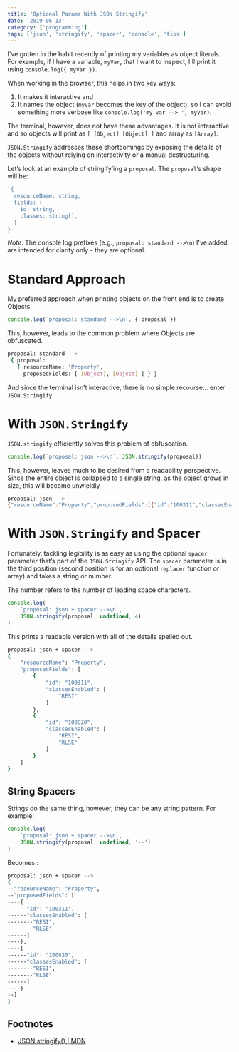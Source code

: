 ```yaml
---
title: 'Optional Params With JSON Stringify'
date: '2019-06-13'
category: ['programming']
tags: ['json', 'stringify', 'spacer', 'console', 'tips']
---
```


I've gotten in the habit recently of printing my variables as object literals. For example, if I have a variable, `myVar`, that I want to inspect, I'll print it using `console.log({ myVar })`.

When working in the browser, this helps in two key ways:

1. It makes it interactive and
2. It names the object (`myVar` becomes the key of the object), so I can avoid something more verbose like `console.log('my var --> ', myVar)`.

The terminal, however, does not have these advantages. It is not interactive and so objects will print as `[ [Object] [Object] ]` and array as `[Array]`.

`JSON.Stringify` addresses these shortcomings by exposing the details of the objects without relying on interactivity or a manual destructuring.

Let’s look at an example of stringify’ing a `proposal`. The `proposal`’s shape will be:

```javascript
`{
  resourceName: string,
  fields: {
    id: string,
    classes: string[],
  }
}
```

_Note_: The console log prefixes (e.g., `proposal: standard -->\n`) I've added are intended for clarity only - they are optional.

# Standard Approach

My preferred approach when printing objects on the front end is to create Objects.

```javascript
console.log(`proposal: standard -->\n`, { proposal })
```

This, however, leads to the common problem where Objects are obfuscated.

```bash
proposal: standard -->
 { proposal:
   { resourceName: 'Property',
     proposedFields: [ [Object], [Object] ] } }
```

And since the terminal isn’t interactive, there is no simple recourse… enter `JSON.Stringify`.

# With `JSON.Stringify`

`JSON.stringify` efficiently solves this problem of obfuscation.

```javascript
console.log(`proposal: json -->\n`, JSON.stringify(proposal))
```

This, however, leaves much to be desired from a readability perspective. Since the entire object is collapsed to a single string, as the object grows in size, this will become unwieldly

```bash
proposal: json -->
{"resourceName":"Property","proposedFields":[{"id":"100311","classesEnabled":["RESI"]},{"id":"100820","classesEnabled":["RESI","RLSE"]}]}
```

# With `JSON.Stringify` and Spacer

Fortunately, tackling legibility is as easy as using the optional `spacer` parameter that’s part of the `JSON.Stringify` API. The `spacer` parameter is in the third position (second position is for an optional `replacer` function or array) and takes a string or number.

The number refers to the number of leading space characters.

```javascript
console.log(
    `proposal: json + spacer -->\n`,
    JSON.stringify(proposal, undefined, 4)
)
```

This prints a readable version with all of the details spelled out.

```bash
proposal: json + spacer -->
{
    "resourceName": "Property",
    "proposedFields": [
        {
            "id": "100311",
            "classesEnabled": [
                "RESI"
            ]
        },
        {
            "id": "100820",
            "classesEnabled": [
                "RESI",
                "RLSE"
            ]
        }
    ]
}
```

## String Spacers

Strings do the same thing, however, they can be any string pattern. For example:

```javascript
console.log(
    `proposal: json + spacer -->\n`,
    JSON.stringify(proposal, undefined, '--')
)
```

Becomes :

```bash
proposal: json + spacer -->
{
--"resourceName": "Property",
--"proposedFields": [
----{
------"id": "100311",
------"classesEnabled": [
--------"RESI",
--------"RLSE"
------]
----},
----{
------"id": "100820",
------"classesEnabled": [
--------"RESI",
--------"RLSE"
------]
----}
--]
}
```

## Footnotes

-   [JSON.stringify() | MDN](https://developer.mozilla.org/en-US/docs/Web/JavaScript/Reference/Global_Objects/JSON/stringify)
